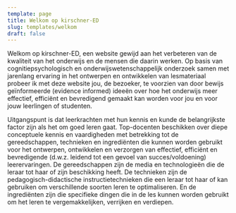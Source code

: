 ```yaml
---
template: page
title: Welkom op kirschner-ED
slug: templates/welkom
draft: false
---
```


Welkom op kirschner-ED, een website gewijd aan het verbeteren van de kwaliteit van het onderwijs en de mensen die daarin werken. Op basis van cognitiepsychologisch en onderwijswetenschappelijk onderzoek samen met jarenlang ervaring in het ontwerpen en ontwikkelen van lesmateriaal probeer ik met deze website jou, de bezoeker, te voorzien van door bewijs geïnformeerde (evidence informed) ideeën over hoe het onderwijs meer effectief, efficiënt en bevredigend gemaakt kan worden voor jou en voor jouw leerlingen of studenten. 



Uitgangspunt is dat leerkrachten met hun kennis en kunde de belangrijkste factor zijn als het om goed leren gaat. Top-docenten beschikken over diepe conceptuele kennis en vaardigheden met betrekking tot de gereedschappen, technieken en ingrediënten die kunnen worden gebruikt voor het ontwerpen, ontwikkelen en verzorgen van effectief, efficiënt en bevredigende (d.w.z. leidend tot een gevoel van succes/voldoening) leerervaringen. De gereedschappen zijn de media en technologieën die de leraar tot haar of zijn beschikking heeft. De technieken zijn de pedagogisch-didactische instructietechnieken die een leraar tot haar of kan gebruiken om verschillende soorten leren te optimaliseren. En de ingrediënten zijn die specifieke dingen die in de les kunnen worden gebruikt om het leren te vergemakkelijken, verrijken en verdiepen.
